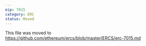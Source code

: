 ```yaml
---
eip: 7015
category: ERC
status: Moved
---
```


This file was moved to https://github.com/ethereum/ercs/blob/master/ERCS/erc-7015.md
